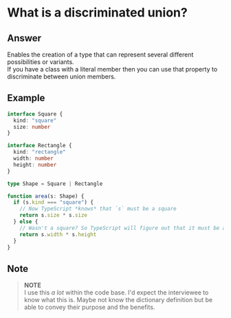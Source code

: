 # What is a discriminated union?

## Answer

Enables the creation of a type that can represent several different possibilities or variants.\
If you have a class with a literal member then you can use that property to discriminate between union members.

## Example

```typescript
interface Square {
  kind: "square"
  size: number
}

interface Rectangle {
  kind: "rectangle"
  width: number
  height: number
}

type Shape = Square | Rectangle

function area(s: Shape) {
  if (s.kind === "square") {
    // Now TypeScript *knows* that `s` must be a square
    return s.size * s.size
  } else {
    // Wasn't a square? So TypeScript will figure out that it must be a Rectangle
    return s.width * s.height
  }
}
```

## Note

> **NOTE**\
> I use this _a lot_ within the code base. I'd expect the interviewee to know what this is. Maybe not know the dictionary definition but be able to convey their purpose and the benefits.
